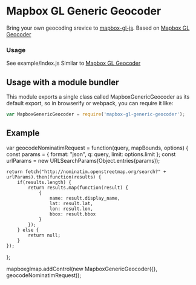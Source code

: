 # Mapbox GL Generic Geocoder

Bring your own geocoding srevice to [mapbox-gl-js](https://github.com/mapbox/mapbox-gl-js).  Based on [Mapbox GL Geocoder](https://github.com/mapbox/mapbox-gl-geocoder/)

### Usage

See example/index.js
Similar to [Mapbox GL Geocoder](https://www.mapbox.com/mapbox-gl-js/example/mapbox-gl-geocoder/)

## Usage with a module bundler

This module exports a single class called MapboxGenericGeocoder as its default export,
so in browserify or webpack, you can require it like:

```js
var MapboxGenericGeocoder = require('mapbox-gl-generic-geocoder');
```

## Example

var geocodeNominatimRequest = function(query, mapBounds, options) {
	const params = { format: "json", q: query, limit: options.limit };
	const urlParams = new URLSearchParams(Object.entries(params));

	return fetch("http://nominatim.openstreetmap.org/search?" + urlParams).then(function(results) {
		if(results.length) {
			return results.map(function(result) {
				{
					name: result.display_name,
					lat: result.lat,
					lon: result.lon,
					bbox: result.bbox
				}
			});
		} else {
			return null;
		}
	});
};

mapboxglmap.addControl(new MapboxGenericGeocoder({}, geocodeNominatimRequest));
